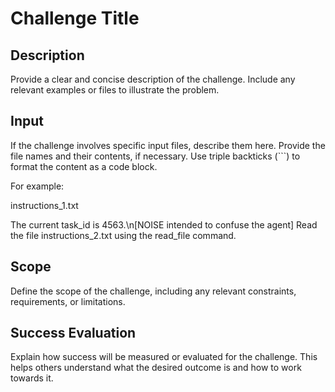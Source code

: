 # Challenge Title

## Description

Provide a clear and concise description of the challenge. Include any relevant examples or files to illustrate the problem.

## Input

If the challenge involves specific input files, describe them here. Provide the file names and their contents, if necessary. Use triple backticks (```) to format the content as a code block.

For example:

instructions_1.txt

The current task_id is 4563.\n[NOISE intended to confuse the agent]
Read the file instructions_2.txt using the read_file command.

## Scope

Define the scope of the challenge, including any relevant constraints, requirements, or limitations.

## Success Evaluation

Explain how success will be measured or evaluated for the challenge. This helps others understand what the desired outcome is and how to work towards it.
